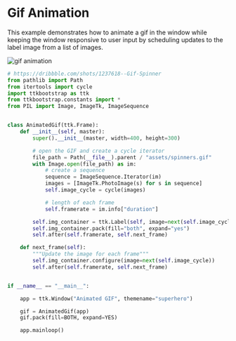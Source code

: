 # Gif Animation

This example demonstrates how to animate a gif in the window while keeping the window responsive to user input by scheduling updates to the label image from a list of images.

![gif animation](../assets/cookbook/animated-gif.gif)

```python
# https://dribbble.com/shots/1237618--Gif-Spinner
from pathlib import Path
from itertools import cycle
import ttkbootstrap as ttk
from ttkbootstrap.constants import *
from PIL import Image, ImageTk, ImageSequence


class AnimatedGif(ttk.Frame):
    def __init__(self, master):
        super().__init__(master, width=400, height=300)

        # open the GIF and create a cycle iterator
        file_path = Path(__file__).parent / "assets/spinners.gif"
        with Image.open(file_path) as im:
            # create a sequence
            sequence = ImageSequence.Iterator(im)
            images = [ImageTk.PhotoImage(s) for s in sequence]
            self.image_cycle = cycle(images)

            # length of each frame
            self.framerate = im.info["duration"]

        self.img_container = ttk.Label(self, image=next(self.image_cycle))
        self.img_container.pack(fill="both", expand="yes")
        self.after(self.framerate, self.next_frame)

    def next_frame(self):
        """Update the image for each frame"""
        self.img_container.configure(image=next(self.image_cycle))
        self.after(self.framerate, self.next_frame)


if __name__ == "__main__":

    app = ttk.Window("Animated GIF", themename="superhero")

    gif = AnimatedGif(app)
    gif.pack(fill=BOTH, expand=YES)

    app.mainloop()
```